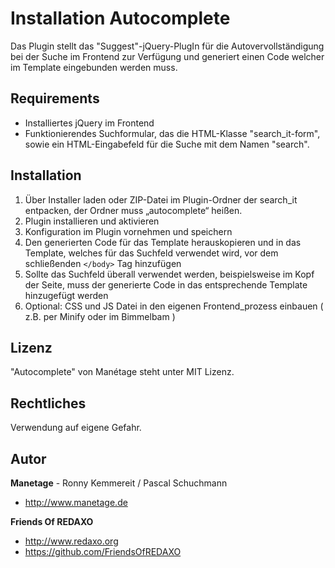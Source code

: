# Installation Autocomplete

Das Plugin stellt das "Suggest"-jQuery-PlugIn für die Autovervollständigung bei der Suche im Frontend zur Verfügung und generiert einen Code welcher im Template eingebunden werden muss.

## Requirements

* Installiertes jQuery im Frontend
* Funktionierendes Suchformular, das die HTML-Klasse "search_it-form",
sowie ein HTML-Eingabefeld für die Suche mit dem Namen "search".

## Installation

1. Über Installer laden oder ZIP-Datei im Plugin-Ordner der search_it entpacken, der Ordner muss „autocomplete“ heißen.
2. Plugin installieren und aktivieren
3. Konfiguration im Plugin vornehmen und speichern
4. Den generierten Code für das Template herauskopieren und in das Template, welches für das Suchfeld verwendet wird, vor dem schließenden `</body>` Tag hinzufügen
5. Sollte das Suchfeld überall verwendet werden, beispielsweise im Kopf der Seite, muss der generierte Code in das entsprechende Template hinzugefügt werden
6. Optional: CSS und JS Datei in den eigenen Frontend_prozess einbauen ( z.B. per Minify oder im Bimmelbam )

## Lizenz

"Autocomplete" von Manétage steht unter MIT Lizenz.

## Rechtliches

Verwendung auf eigene Gefahr.

## Autor

**Manetage** - Ronny Kemmereit / Pascal Schuchmann
* http://www.manetage.de

**Friends Of REDAXO**
* http://www.redaxo.org
* https://github.com/FriendsOfREDAXO